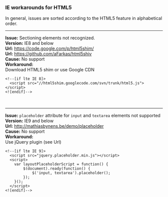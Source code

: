 ### IE workarounds for HTML5

In general, issues are sorted according to the HTML5 feature in alphabetical order.
<br /><hr />
**Issue:** Sectioning elements not recognized.<br />
**Version:** IE8 and below<br />
**Url:** https://code.google.com/p/html5shim/<br />
**Url:** https://github.com/aFarkas/html5shiv<br />
**Cause:** No support<br />
**Workaround:**<br />
Download HTML5 shim or use Google CDN<br />
```
<!--[if lte IE 8]>
  <script src="//html5shim.googlecode.com/svn/trunk/html5.js"></script>
<![endif]-->
```    

<br /><hr />
**Issue:** `placeholder` attribute for `input` and `textarea` elements not supported<br />
**Version:** IE9 and below<br />
**Url:** http://mathiasbynens.be/demo/placeholder<br />
**Cause:** No support<br />
**Workaround:**<br />
Use jQuery plugin (see Url)<br />
```
<!--[if lte IE 9]>
  <script src="jquery.placeholder.min.js"></script>
  <script>
    var layoutPlaceholderScript = function() {
        $(document).ready(function() {
            $('input, textarea').placeholder();
        });
    }();
  </script>
<![endif]-->
```    
